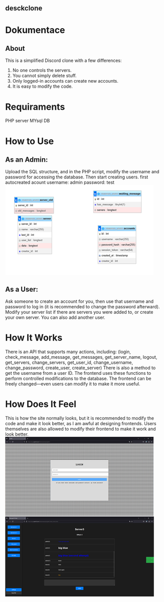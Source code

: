 ## desckclone

# Dokumentace
## About

This is a simplified Discord clone with a few differences:
  1. No one controls the servers.
  2. You cannot simply delete stuff.
  3. Only logged-in accounts can create new accounts.
  4. It is easy to modify the code.

# Requiraments
  PHP server MYsql DB
  
# How to Use
## As an Admin:<br>
  Upload the SQL structure, and in the PHP script, modify the username and
  password for accessing the database. Then start creating users.
  first autocreated acount username: admin password: test <br>
  ![db structure](images/db.bmp)<br>
## As a User:<br>
  Ask someone to create an account for you, then use that username and
  password to log in (it is recommended to change the password afterward). Modify
  your server list if there are servers you were added to, or create your own server.
  You can also add another user.<bbr>
  
# How It Works
There is an API that supports many actions, including:
(login, check_message, add_message, get_messages, get_server_name, logout,
get_servers, change_servers, get_user_id, change_username, change_password,
create_user, create_server)
There is also a method to get the username from a user ID.
The frontend uses these functions to perform controlled modifications to the
database. The frontend can be freely changed—even users can modify it to make
it more useful.

# How Does It Feel
This is how the site normally looks, but it is recommended to modify the code and
make it look better, as I am awful at designing frontends. Users themselves are
also allowed to modify their frontend to make it work and look better.<br>
![db structure](images/login.bmp)<br>
![db structure](images/window.bmp)<br>
<br>
<br>
<br>
